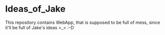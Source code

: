 # Ideas_of_Jake

This repository contains WebApp, that is supposed to be full of mess, since it'll be full of Jake's ideas >_< :-D 

